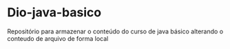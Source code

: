 # Dio-java-basico
Repositório para armazenar o conteúdo do curso de java básico
alterando o conteudo de arquivo de forma local

